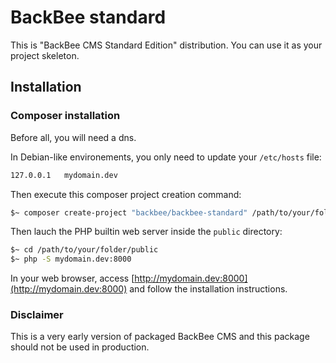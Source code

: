# BackBee standard

This is "BackBee CMS Standard Edition" distribution. You can use it as your project skeleton.

## Installation

### Composer installation

Before all, you will need a dns.

In Debian-like environements, you only need to update your ``/etc/hosts`` file:

```bash
127.0.0.1   mydomain.dev
```

Then execute this composer project creation command:

```bash
$~ composer create-project "backbee/backbee-standard" /path/to/your/folder v0.11
```

Then lauch the PHP builtin web server inside the ``public`` directory:

```bash
$~ cd /path/to/your/folder/public
$~ php -S mydomain.dev:8000
```

In your web browser, access [http://mydomain.dev:8000](http://mydomain.dev:8000) and follow
 the installation instructions.

### Disclaimer

This is a very early version of packaged BackBee CMS and this package should not be used in production.
